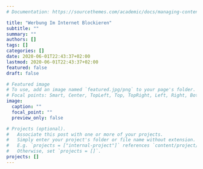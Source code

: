 ```yaml
---
# Documentation: https://sourcethemes.com/academic/docs/managing-content/

title: "Werbung Im Internet Blockieren"
subtitle: ""
summary: ""
authors: []
tags: []
categories: []
date: 2020-06-01T22:43:37+02:00
lastmod: 2020-06-01T22:43:37+02:00
featured: false
draft: false

# Featured image
# To use, add an image named `featured.jpg/png` to your page's folder.
# Focal points: Smart, Center, TopLeft, Top, TopRight, Left, Right, BottomLeft, Bottom, BottomRight.
image:
  caption: ""
  focal_point: ""
  preview_only: false

# Projects (optional).
#   Associate this post with one or more of your projects.
#   Simply enter your project's folder or file name without extension.
#   E.g. `projects = ["internal-project"]` references `content/project/deep-learning/index.md`.
#   Otherwise, set `projects = []`.
projects: []
---
```


